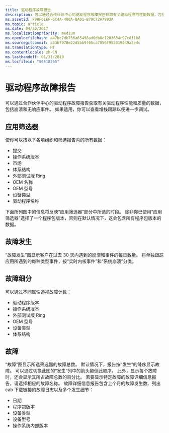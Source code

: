 ```yaml
---
title: 驱动程序故障报告
description: 可以通过合作伙伴中心的驱动程序故障报告获取有关驱动程序的性能数据，包括崩溃和其他事件。
ms.assetid: F98F61EF-6C4A-400A-BA01-B79C72A7993A
ms.topic: article
ms.date: 04/20/2017
ms.localizationpriority: medium
ms.openlocfilehash: a47bc7db736a65498ad0db8e1203634c97c8f1b8
ms.sourcegitcommit: a33b7978e22d5bb9f65ca7056f955319049a2e4c
ms.translationtype: HT
ms.contentlocale: zh-CN
ms.lasthandoff: 01/31/2019
ms.locfileid: "56518265"
---
```

# <a name="driver-failure-reporting"></a>驱动程序故障报告

可以通过合作伙伴中心的驱动程序故障报告获取有关驱动程序性能和质量的数据，包括崩溃和无响应事件。 如果适用，你可以查看堆栈跟踪以便进一步调试。

## <a name="apply-filters"></a>应用筛选器

使你可以按以下各项组织和筛选报告内的所有数据：

- 提交
- 操作系统版本
- 市场
- 体系结构
- 外部测试版 Ring
- OEM 名称
- OEM 型号
- 设备类型
- 驱动程序名称

下面所列图中的信息将反映“应用筛选器”部分中所选的时段。 除非你已使用“应用筛选器”选择了一个程序包版本，否则在默认情况下，这会包含所有程序包版本的数据。

## <a name="failure-hits"></a>故障发生

“故障发生”图显示客户在过去 30 天内遇到的崩溃和事件的每日数量。 将单独跟踪应用所遇到的每种类型事件，按“实时内核事件”和“系统崩溃”分类。

## <a name="failure-breakdown"></a>故障细分

可以通过不同属性透视故障计数：

- 驱动程序版本
- 操作系统版本
- 外部测试版 Ring
- OEM 型号
- 设备类型
- 体系结构

## <a name="failures"></a>故障

“故障”图显示所选筛选器的故障总数。 默认情况下，报告按“发生”的降序显示故障。 可以通过切换此图的“发生”列中的箭头颠倒此顺序。 此外，显示每个故障时，还会显示其所占故障总数的百分比。 若要显示特定故障的故障详细信息报告，请选择相应的故障名称。 故障详细信息报告包含上个月的故障发生数、列出 cab 下载链接的故障日志以及多个发生细节：

- 日期
- 程序包版本
- 设备类型
- 设备型号
- 操作系统内部版本
